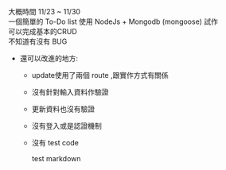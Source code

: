 大概時間 11/23 ~ 11/30  
一個簡單的 To-Do list 使用 NodeJs + Mongodb (mongoose) 試作  
可以完成基本的CRUD  
不知道有沒有 BUG  
- 還可以改進的地方:  
    -  update使用了兩個 route ,跟實作方式有關係  
    -  沒有針對輸入資料作驗證  
    -  更新資料也沒有驗證  
    -  沒有登入或是認證機制  
    -  沒有 test code  

        test markdown